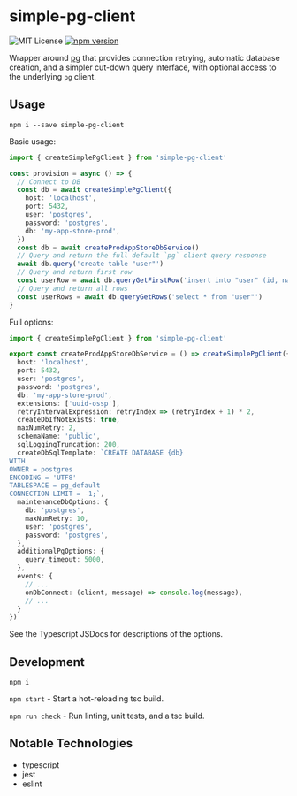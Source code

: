 # simple-pg-client

![MIT License](https://img.shields.io/badge/License-MIT-green.svg)
[![npm version](https://badge.fury.io/js/simple-pg-client.svg)](https://badge.fury.io/js/simple-pg-client)

Wrapper around [pg](https://www.npmjs.com/package/pg) that provides connection retrying, automatic database creation, and a simpler cut-down query interface, with optional access to the underlying `pg` client.

## Usage

`npm i --save simple-pg-client`

Basic usage:

```typescript
import { createSimplePgClient } from 'simple-pg-client'

const provision = async () => {
  // Connect to DB
  const db = await createSimplePgClient({
    host: 'localhost',
    port: 5432,
    user: 'postgres',
    password: 'postgres',
    db: 'my-app-store-prod',
  })
  const db = await createProdAppStoreDbService()
  // Query and return the full default `pg` client query response
  await db.query('create table "user"')
  // Query and return first row
  const userRow = await db.queryGetFirstRow('insert into "user" (id, name) values (1, "user1")')
  // Query and return all rows
  const userRows = await db.queryGetRows('select * from "user"')
}
```

Full options:

```typescript
import { createSimplePgClient } from 'simple-pg-client'

export const createProdAppStoreDbService = () => createSimplePgClient({
  host: 'localhost',
  port: 5432,
  user: 'postgres',
  password: 'postgres',
  db: 'my-app-store-prod',
  extensions: ['uuid-ossp'],
  retryIntervalExpression: retryIndex => (retryIndex + 1) * 2,
  createDbIfNotExists: true,
  maxNumRetry: 2,
  schemaName: 'public',
  sqlLoggingTruncation: 200,
  createDbSqlTemplate: `CREATE DATABASE {db}
WITH
OWNER = postgres
ENCODING = 'UTF8'
TABLESPACE = pg_default
CONNECTION LIMIT = -1;`,
  maintenanceDbOptions: {
    db: 'postgres',
    maxNumRetry: 10,
    user: 'postgres',
    password: 'postgres',
  },
  additionalPgOptions: {
    query_timeout: 5000,
  },
  events: {
    // ...
    onDbConnect: (client, message) => console.log(message),
    // ...
  }
})
```

See the Typescript JSDocs for descriptions of the options.

## Development

`npm i`

`npm start` - Start a hot-reloading tsc build.

`npm run check` - Run linting, unit tests, and a tsc build.

## Notable Technologies

* typescript
* jest
* eslint
